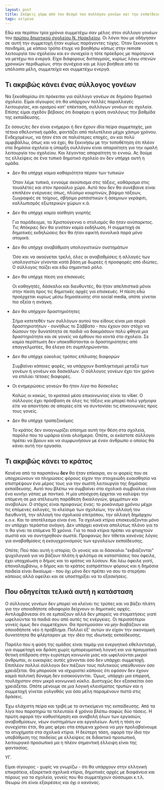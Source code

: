 ```yaml
---
layout: post
title: Σκέψεις γύρω από τον θεσμό του συλλόγου γονέων και την εκπαίδευση
tags: κείμενα
---
```


Εδώ και περίπου τρία χρόνια συμμετέχω σαν μέλος στον σύλλογο γονέων του [πρώτου
δημοτικού σχολείου Ν. Ηρακλείου][1]. Οι λόγοι που με οδήγησαν σε αυτή την
συμμετοχή ήταν κυρίως παράγοντες τύχης. Όταν ξεκινούσε η πανδημία, με κάποιο
τρόπο έτυχε να βοηθήσω κάπως στην remote λειτουργία του σχολείου και εν συνεχεία
η τότε πρόεδρος με παρότρυνε να μετέχω πιο ενεργά. Είχα διάφορους δισταγμούς,
κυρίως λόγω στενών χρονικών περιθωρίων, στην συνέχεια και με λίγο βοήθεια από τα
υπόλοιπα μέλη, συμμετείχα και συμμετέχω ενεργά.

## Τι ακριβώς κάνει ένας σύλλογος γονέων

Να ξεκαθαρίσω ότι πρόκειται για σύλλογο γονέων σε δημόσιο δημοτικό σχολείο.
Είμαι σίγουρος ότι θα υπάρχουν πολλές παραλλαγές λειτουργίας, και ορισμού κατ'
επέκταση, συλλόγων γονέων σε σχολεία. Επίσης είμαι σχεδόν βέβαιος ότι διαφέρει η
φύση αναλόγως την βαθμίδα της εκπαίδευσης.

Σε όσους/ες δεν είναι ενήμεροι ή δεν έχουν ιδία πείρα συμμετοχής, μια τέτοια
εθελοντική ομάδα, φαντάζει από πολυτέλεια μέχρι χάσιμο χρόνου. Ενδεχομένως, να
ήταν έτσι σε παλιότερες εποχές, αν και πολύ αμφιβάλλω, όπως και να έχει, θα
ξεκινήσω με την τοποθέτηση ότι πλέον στα δημόσια σχολεία η ύπαρξη συλλόγου είναι
απαραίτητη για την ομαλή λειτουργία του σχολείου. Και λέγοντας απαραίτητη το
εννοώ. Ας δούμε τις ελλείψεις σε ένα τυπικό δημοτικό σχολείο αν δεν υπήρχε αυτή
η ομάδα.

<!--more-->

* Δεν θα υπήρχε καμια καθαριότητα πέραν των τυπικών

  Όταν λέμε τυπικά, εννούμε σκούπισμα στις τάξεις, καθάρισμα στις τουαλέτες και
  στον προαύλιο χώρο. Αυτό που δεν θα συνέβαινε είναι επιπλέον ενέργειες όπως,
  πλύσιμο κουρτινών, βάψιμο τάξεων, ζωγραφιές σε τοίχους, σβήσιμο ρατσιστικών ή
  άσεμνων γκράφιτι, καλλωπισμός εξωτερικών χώρων κ.ά.

* Δεν θα υπήρχε καμία αίσθηση γιορτής

  Για παράδειγμα, τα Χριστούγεννα ο στολισμός θα ήταν ανύπαρκτος. Τις Απόκριες
  δεν θα γινόταν καμία εκδήλωση. Η συμμετοχή σε δημοτικές εκδηλώσεις δεν θα ήταν
  εφικτή συνολικά παρά μόνο ατομικά.

* Δεν θα υπήρχε αναβάθμιση υπολογιστικών συστημάτων

  Όσο και να ακούγεται τρελό, όλες οι αναβαθμίσεις ή αλλαγές των υπολογιστών
  γίνονται κατά βάση με δωρεές ή προσφορές από ιδιώτες. Ο σύλλογος παίζει και
  εδώ σημαντικό ρόλο.

* Δεν θα υπήρχε πίεση για επισκευές

  Οι καθηγητές, δάσκαλοι και διευθυντές, θα ήταν απελπιστικά μόνοι στην πίεση
  προς τις δημοτικές αρχές για επισκευές. Η πίεση εδώ προέρχεται κυρίως μέσω
  δημοσίευσης στα social media, οπότε γίνεται πιο οξεία η ανάγκη.


* Δεν θα υπήρχαν δραστηριότητες

  Σήμα κατετεθέν των συλλόγων αυτού του είδους είναι μια σειρά δραστηριοτήτων -
  συνήθως το Σάββατο - που έχουν σαν στόχο να δώσουν την δυνατότητα σε παιδιά να
  δοκιμάσουν πολύ φθηνά μια δραστηριότητα και σε γονείς να έρθουν πιο κοντά στο
  σχολείο. Σε καμία περίπτωση δεν υποκαθίστανται οι δραστηριότητες από
  επαγγελματίες, θα έλεγα ότι συμπληρώνονται.

* Δεν θα υπήρχε εύκολος τρόπος επίλυσης διαφορών

  Συμβαίνει κάποιες φορές, να υπάρχουν διαπληκτισμοί μεταξύ των γονέων ή γονέων
  και δασκάλων. Ο σύλλογος γονέων έχει τον χρόνο να επιλύει τέτοιες διαφορές.

* Οι ενημερώσεις γονεών θα ήταν _λίγο_ πιο δύσκολες

  Καλώς οι κακώς, το κραταιό μέσο επικοινωνίας είναι το viber. Ο σύλλογος έχει
  πρόσβαση σε όλες τις τάξεις και μπορεί πολύ γρήγορα είτε να απαντήσει σε
  απορίες είτε να συντονίσει τις επικοινωνίες προς τους γονείς.

* Δεν θα υπήρχε τραπεζοκόμος

  Το κράτος δεν αναγνωρίζει επίσημα αυτή την θέση στα σχολεία, παρόλο που τα
  ωράρια είναι ολοήμερα. Οπότε, οι εκάστοτε σύλλογοι πρέπει να βρουν και να
  συμφωνήσουν με έναν άνθρωπο ο οποίος θα κάνει αυτή την εργασία.

## Τι ακριβώς κάνει το κράτος

Κανένα από τα παραπάνω **δεν** θα ήταν επίκαιρα, αν οι φορείς που σε υποχρεώνουν
να πληρώσεις φόρους είχαν την στοιχειώδη ευαισθησία να επιστρέψουν ένα μέρος
τους για την σωστή λειτουργία της δημόσιας εκπαίδευσης. Αυτό που βλέπω να
συμβαίνει στα σχολικά συμβούλια είναι ένα κυνήγι γάτας με ποντικό. Η μία
υπόσχεση έρχεται να καλύψει την επόμενη σε μια ατέλειωτη παράθεση δικαιλογιών,
ψεμμάτων και αναβολών. Ο στόχος είναι προφανώς ένας: το ροκάνισμα χρόνου μέχρι
τις επόμενες εκλογές, το κλείσιμο των σχολείων, την αλλαγή του διευθυντή, την
αλλαγή του σχολικού επιτρόπου, την αλλαγή δημάρχου κ.ο.κ. Και το αποτέλεσμα
είναι ένα. Τα σχολικά κτίρια επισκευάζονται μόνο αν υπάρχει τεράστια ανάγκη. Δεν
υπάρχει κανένα απολύτως πλάνο για το τι θα γίνει τα επόμενα 10 χρόνια. Για το
ποιά κτίρια πρέπει να φτιαχτούν σωστά και να συντηρηθούν σωστά. Προφανώς δεν
τίθεται κανένας λόγος για αναβαθμίσεις ή εκσυγχρονισμούς των εργαλείων
εκπαίδευσης.

Οπότε; Πού πάει αυτή η ιστορία; Οι γονείς και οι δάσκαλοι "εκβιάζονται"
ψυχολογικά για να βάζουν πλάτη ή φιλότιμο σε καταστάσεις που όφειλε, έχει
υποχρέωση ο δήμος και το κράτος να λύσουν. Και λέω όφειλε γιατί, επαναλαμβάνω, ο
δήμος και το κράτος εισπράττουν φόρους και η δημόσια παιδεία είναι δικαίωμα -
που όχι μόνο δεν πρέπει να σου το στερήσει κάποιος αλλά οφείλει και σε
υποστηρίξει να το εξασκήσεις.

## Που οδηγείται τελικά αυτή η κατάσταση

Ο σύλλογος γονέων δεν μπορεί να κλείνει τις τρύπες και να βάζει πλάτη για την
οποιαδήποτε αδιαφορία δείχνουν οι δημοτικές αρχές. Αντιλαμβάνεσαι ότι σε
εμπαίζουν αλλά δεν μπορείς να σταματήσεις γιατί ωφελούνται τα παιδιά σου από
αυτές τις ενέργειες. Οι περισσότεροι γονείς όμως δεν συμμετέχουν. Θα προτιμούσαν
να μην διαβάζουν και οποιοδήποτε νέο ή πρόβλημα. Πολλοί εξ' αυτών αν είχαν την
οικονομική δυνατότητα θα φλέρταραν με την ιδέα της ιδιωτικής εκπαίδευσης.

Παρόλο που η φύση της ομάδας είναι ταμάμ για ενεργητικό εθελοντισμό, για
συμμετοχή και δράση χωρίς εμπορευματική λογική και για πραγματικά θετική
επίδραση στην ευρύτερη κοινωνία μιας και ωφελούνται μικροί άνθρωποι, οι
ευκαιρίες αυτές χάνονται όσο δεν υπάρχει συμμετοχή. Επιπλέον πολλοί σύλλογοι δεν
πιέζουν τους πολιτικούς υπεύθυνουν όσο χρειάζεται. Θα μπορούσε να ισχυριστεί
κάποιος ότι εφόσον δεν έχουν καμιά πολιτική δύναμη δεν εισακούγονται. Όμως,
υπάρχει μια επιρροή, τουλάχιστον στον μικρό κοινωνικό κύκλο. Δυστυχώς δεν
εξασκείται όσο χρειάζεται. Οπότε μένουμε σε μια λογική κλεισίματος τρυπών και η
συμμετοχή γίνεται γολγοθάς για όσα μέλη παραμένουν πιστά στις δράσεις.

Έχω ελάχιστη πείρα και τριβή με το αντικείμενο της εκπαίδευσης. Από τα λίγα που
παρατηρώ τα τελευταία 4 χρόνια βλέπω σαφώς δύο τάσεις. Η πρώτη αφορά την
καθυστέρηση και αναβολή όλων των εργασιών, αναβαθμίσεων, νέων συστημάτων και
εργαλείων. Αυτή η τάση αν συνεχίστει έτσι, θα μας φέρει στα επόμενα χρόνια να
μην προλαβαίνουμε τα ατυχήματα στα σχολικά κτίρια. Η δεύτερη τάση, αφορά την
ίδια την υποβάθμιση της παιδείας με ελλείψεις σε διδακτικό προσωπικό,
λειτουργικό προσωπικό μα η πλέον σημαντική έλλειψη είναι της φαντασίας.

ΥΓ.

Είμαι σίγουρος - χωρίς να γνωρίζω - ότι θα υπάρχουν στην ελληνική επικράτεια,
εξαιρετικά σχολικά κτίρια, δημοτικές αρχές με διαφάνεια και πόρους για τα
σχολεία, γονείς που θα συμμετέχουν σύσσωμοι κ.τ.λ. Θεωρώ ότι είναι εξαιρέσεις
και όχι ο κανόνας.

[1]:https://blogs.sch.gr/1dimirakl/author/1dimirakl/
